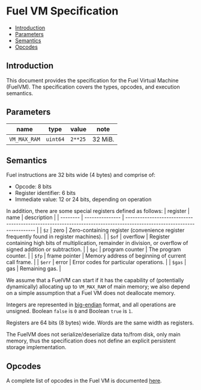 # Fuel VM Specification

- [Introduction](#introduction)
- [Parameters](#parameters)
- [Semantics](#semantics)
- [Opcodes](#opcodes)

## Introduction

This document provides the specification for the Fuel Virtual Machine (FuelVM). The specification covers the types, opcodes, and execution semantics.

## Parameters

| name         | type     | value   | note    |
| ------------ | -------- | ------- | ------- |
| `VM_MAX_RAM` | `uint64` | `2**25` | 32 MiB. |

## Semantics

Fuel instructions are 32 bits wide (4 bytes) and comprise of:
* Opcode: 8 bits
* Register identifier: 6 bits
* Immediate value: 12 or 24 bits, depending on operation

In addition, there are some special registers defined as follows:
| register | name            | description                                                                                                            |
| -------- | --------------- | ---------------------------------------------------------------------------------------------------------------------- |
| `$z`     | zero            | Zero-containing register (convenience register frequently found in register machines).                                 |
| `$of`    | overflow        | Register containing high bits of multiplication, remainder in division, or overflow of signed addition or subtraction. |
| `$pc`    | program counter | The program counter.                                                                                                   |
| `$fp`    | frame pointer   | Memory address of beginning of current call frame.                                                                     |
| `$err`   | error           | Error codes for particular operations.                                                                                 |
| `$gas`   | gas             | Remaining gas.                                                                                                         |

We assume that a FuelVM can start if it has the capability of (potentially dynamically) allocating up to `VM_MAX_RAM` of main memory; we also depend on a simple assumption that a Fuel VM does not deallocate memory.

Integers are represented in [big-endian](https://en.wikipedia.org/wiki/Endianness) format, and all operations are unsigned. Boolean `false` is `0` and Boolean `true` is `1`.

Registers are 64 bits (8 bytes) wide. Words are the same width as registers.

The FuelVM does not serialize/deserialize data to/from disk, only main memory, thus the specification does not define an explicit persistent storage implementation.

## Opcodes

A complete list of opcodes in the Fuel VM is documented [here](./opcodes.md).
